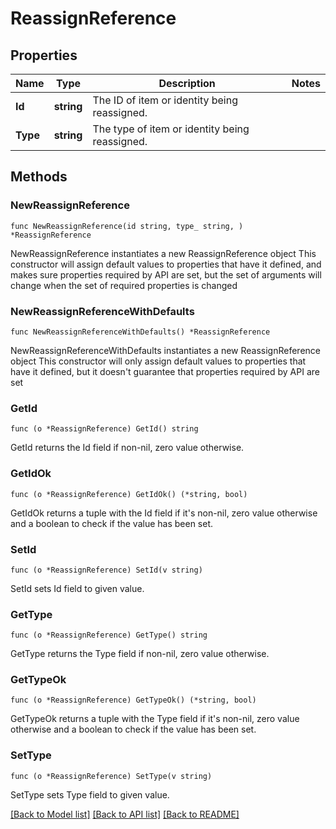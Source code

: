 # ReassignReference

## Properties

Name | Type | Description | Notes
------------ | ------------- | ------------- | -------------
**Id** | **string** | The ID of item or identity being reassigned. | 
**Type** | **string** | The type of item or identity being reassigned. | 

## Methods

### NewReassignReference

`func NewReassignReference(id string, type_ string, ) *ReassignReference`

NewReassignReference instantiates a new ReassignReference object
This constructor will assign default values to properties that have it defined,
and makes sure properties required by API are set, but the set of arguments
will change when the set of required properties is changed

### NewReassignReferenceWithDefaults

`func NewReassignReferenceWithDefaults() *ReassignReference`

NewReassignReferenceWithDefaults instantiates a new ReassignReference object
This constructor will only assign default values to properties that have it defined,
but it doesn't guarantee that properties required by API are set

### GetId

`func (o *ReassignReference) GetId() string`

GetId returns the Id field if non-nil, zero value otherwise.

### GetIdOk

`func (o *ReassignReference) GetIdOk() (*string, bool)`

GetIdOk returns a tuple with the Id field if it's non-nil, zero value otherwise
and a boolean to check if the value has been set.

### SetId

`func (o *ReassignReference) SetId(v string)`

SetId sets Id field to given value.


### GetType

`func (o *ReassignReference) GetType() string`

GetType returns the Type field if non-nil, zero value otherwise.

### GetTypeOk

`func (o *ReassignReference) GetTypeOk() (*string, bool)`

GetTypeOk returns a tuple with the Type field if it's non-nil, zero value otherwise
and a boolean to check if the value has been set.

### SetType

`func (o *ReassignReference) SetType(v string)`

SetType sets Type field to given value.



[[Back to Model list]](../README.md#documentation-for-models) [[Back to API list]](../README.md#documentation-for-api-endpoints) [[Back to README]](../README.md)


